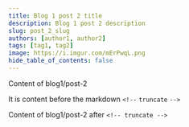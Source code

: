 ```yaml
---
title: Blog 1 post 2 title
description: Blog 1 post 2 description
slug: post_2_slug
authors: [author1, author2]
tags: [tag1, tag2]
image: https://i.imgur.com/mErPwqL.png
hide_table_of_contents: false
---
```


Content of blog1/post-2

It is content before the markdown `<!--` `truncate` `-->`

<!-- truncate -->

Content of blog1/post-2 after `<!-- truncate -->`


